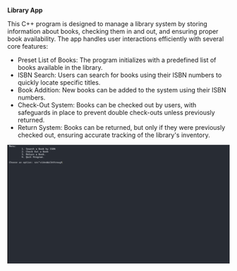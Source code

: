 **Library App**

This C++ program is designed to manage a library system by storing information about books, checking them in and out, and ensuring proper book availability. The app handles user interactions efficiently with several core features:

- Preset List of Books: The program initializes with a predefined list of books available in the library.
- ISBN Search: Users can search for books using their ISBN numbers to quickly locate specific titles.
- Book Addition: New books can be added to the system using their ISBN numbers.
- Check-Out System: Books can be checked out by users, with safeguards in place to prevent double check-outs unless previously returned.
- Return System: Books can be returned, but only if they were previously checked out, ensuring accurate tracking of the library's inventory.

<img src="videoWalkthrough.gif"/>
